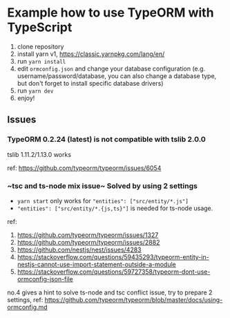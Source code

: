 # Example how to use TypeORM with TypeScript

1. clone repository
2. install yarn v1, https://classic.yarnpkg.com/lang/en/
3. run `yarn install`
4. edit `ormconfig.json` and change your database configuration (e.g. username/password/database, you can also change a database type, but don't forget to install specific database drivers)
5. run `yarn dev`
6. enjoy!

## Issues

### TypeORM 0.2.24 (latest) is not compatible with tslib 2.0.0

tslib 1.11.2/1.13.0 works

ref: https://github.com/typeorm/typeorm/issues/6054

### ~tsc and ts-node mix issue~ Solved by using 2 settings

- `yarn start` only works for `"entities": ["src/entity/*.js"]`
- `"entities": ["src/entity/*.{js,ts}"]` is needed for ts-node usage.

ref:

1. https://github.com/typeorm/typeorm/issues/1327
2. https://github.com/typeorm/typeorm/issues/2882
3. https://github.com/nestjs/nest/issues/4283
4. https://stackoverflow.com/questions/59435293/typeorm-entity-in-nestjs-cannot-use-import-statement-outside-a-module
5. https://stackoverflow.com/questions/59727358/typeorm-dont-use-ormconfig-json-file

no.4 gives a hint to solve ts-node and tsc conflict issue, try to prepare 2 settings, ref: https://github.com/typeorm/typeorm/blob/master/docs/using-ormconfig.md
